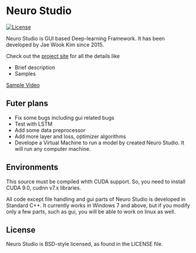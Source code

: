 # Neuro Studio
[![License](https://img.shields.io/badge/license-BSD-blue.svg)](LICENSE)

Neuro Studio is GUI based Deep-learning Framework. It has been developed by Jae Wook Kim since 2015.

Check out the [project site](http://www.ainhuman.com) for all the details like
- Brief description
- Samples

[Sample Video](https://www.youtube.com/watch?v=WvbD-ejz2NI)

## Futer plans
- Fix some bugs including gui related bugs
- Test with LSTM
- Add some data preprocessor
- Add more layer and loss, optimizer algorithms
- Develope a Virtual Machine to run a model by created Neuro Studio. It will run any computer machine.

## Environments
This source must be compiled whth CUDA support.
So, you need to install CUDA 9.0, cudnn v7.x libraries.

All code except file handling and gui parts of Neuro Studio is developed in Standard C++.
It currently works in Windows 7 and above, but if you modify only a few parts, such as gui, you will be able to work on linux as well.

## License
Neuro Studio is BSD-style licensed, as found in the LICENSE file.
